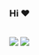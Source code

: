 ### Hi :heart:
<br/>
<img src="https://github-readme-stats.vercel.app/api?username=cupyusuf&count_private=true&theme=vue-dark">
<img src="https://github-readme-stats.vercel.app/api/top-langs/?username=cupyusuf&layout=compact&theme=vue-dark">
